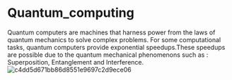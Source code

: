 # Quantum_computing



Quantum computers are machines that harness power from the laws of quantum mechanics to solve complex problems. For some computational tasks, quantum computers provide exponential speedups.These speedups are possible due to the quantum mechanical phenomenons such as : Superposition, Entanglement and Interference. 
![c4dd5d671bb86d8551e9697c2d9ece06](https://user-images.githubusercontent.com/39042676/168801248-faae90c5-1857-4aba-9471-b372d9a86924.gif)

